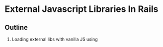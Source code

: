 # External Javascript Libraries In Rails

## Outline

1. Loading external libs with vanilla JS using <script> or CDNs
2. Adding the JS lib download to vendor/assets and adding it to your manifest.
3. Using asset pipeline gems and understanding how they work (adding the gems path to your asset path allowing you to require the gem's manifest within your manifest.)
4. A note about big frameworks. the larger the framework the more consideration should be taken into how it's integrated. Asset gems are the best way to do this and you should follow those patterns.
